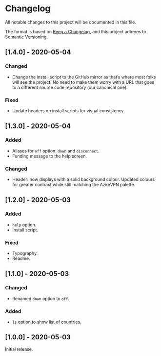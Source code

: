 # Changelog

All notable changes to this project will be documented in this file.

The format is based on [Keep a Changelog](https://keepachangelog.com/en/1.0.0/), and this project adheres to [Semantic Versioning](https://semver.org/spec/v2.0.0.html).

## [1.4.0] - 2020-05-04

### Changed

  - Change the install script to the GitHub mirror as that’s where most folks will see the project. No need to make them worry with a URL that goes to a different source code repository (our canonical one).

### Fixed

  - Update headers on install scripts for visual consistency.

## [1.3.0] - 2020-05-04

### Added

  - Aliases for `off` option: `down` and `disconnect`.
  - Funding message to the help screen.

### Changed

  - Header: now displays with a solid background colour. Updated colours for greater contrast while still matching the AzireVPN palette.

## [1.2.0] - 2020-05-03

### Added

  - `help` option.
  - Install script.

### Fixed

  - Typography.
  - Readme.

## [1.1.0] - 2020-05-03

### Changed

  - Renamed `down` option to `off`.

### Added

  - `ls` option to show list of countries.

## [1.0.0] - 2020-05-03

Initial release.
